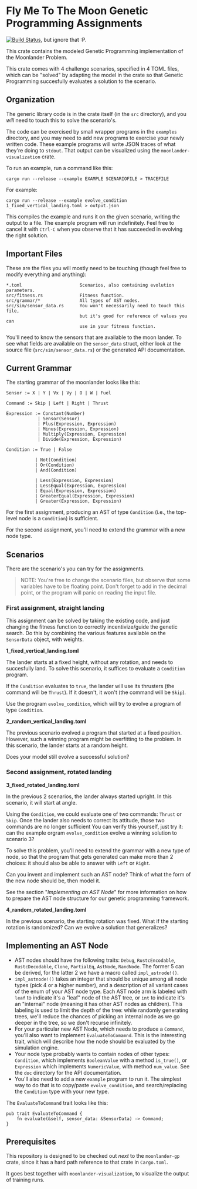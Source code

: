 Fly Me To The Moon Genetic Programming Assignments
==================================================

[![Build Status](https://travis-ci.org/darwins-challenge/moonlander-ast.svg?branch=master)](https://travis-ci.org/darwins-challenge/moonlander-ast), but ignore that :P.

This crate contains the modeled Genetic Programming implementation of the
Moonlander Problem.

This crate comes with 4 challenge scenarios, specified in 4 TOML files, which
can be "solved" by adapting the model in the crate so that Genetic Programming
succesfully evaluates a solution to the scenario.

Organization
------------

The generic library code is in the crate itself (in the `src` directory),
and you _will_ need to touch this to solve the scenario's.

The code can be exercised by small wrapper programs in the `examples` directory,
and you may need to add new programs to exercise your newly written code. These
example programs will write JSON traces of what they're doing to `stdout`. That
output can be visualized using the `moonlander-visualization` crate.

To run an example, run a command like this:

    cargo run --release --example EXAMPLE SCENARIOFILE > TRACEFILE

For example:

    cargo run --release --example evolve_condition 1_fixed_vertical_landing.toml > output.json

This compiles the example and runs it on the given scenario, writing the output
to a file. The example program will run indefinitely. Feel free to cancel it
with `Ctrl-C` when you observe that it has succeeded in evolving the right
solution.

Important Files
---------------

These are the files you will mostly need to be touching (though feel free
to modify everything and anything):

    *.toml                      Scenarios, also containing evolution parameters.
    src/fitness.rs              Fitness function.
    src/grammar/*               All types of AST nodes.
    src/sim/sensor_data.rs      You won't necessarily need to touch this file,
                                but it's good for reference of values you can
                                use in your fitness function.

You'll need to know the sensors that are available to the moon lander. To see
what fields are available on the `sensor_data` struct, either look at the source
file (`src/sim/sensor_data.rs`) or the generated API documentation.

Current Grammar
---------------

The starting grammar of the moonlander looks like this:

    Sensor := X | Y | Vx | Vy | O | W | Fuel

    Command := Skip | Left | Right | Thrust

    Expression := Constant(Number)
                | Sensor(Sensor)
                | Plus(Expression, Expression)
                | Minus(Expression, Expression)
                | Multiply(Expression, Expression)
                | Divide(Expression, Expression)

    Condition := True | False

               | Not(Condition)
               | Or(Condition)
               | And(Condition)

               | Less(Expression, Expression)
               | LessEqual(Expression, Expression)
               | Equal(Expression, Expression)
               | GreaterEqual(Expression, Expression)
               | Greater(Expression, Expression)

For the first assignment, producing an AST of type `Condition` (i.e.,
the top-level node is a `Condition`) is sufficient.

For the second assignment, you'll need to extend the grammar with a new
node type.

Scenarios
---------

There are the scenario's you can try for the assignments.

> NOTE: You're free to change the scenario files, but observe that some variables
> have to be floating point. Don't forget to add in the decimal point, or the
> program will panic on reading the input file.


### First assignment, straight landing

This assignment can be solved by taking the existing code, and just changing the
fitness function to correctly incentivize/guide the genetic search. Do this
by combining the various features available on the `SensorData` object, with
weights.

**1_fixed_vertical_landing.toml**

The lander starts at a fixed height, without any rotation, and needs to
succesfully land. To solve this scenario, it suffices to evaluate a `Condition`
program.

If the `Condition` evaluates to `true`, the lander will use its thrusters (the
command will be `Thrust`). If it doesn't, it won't (the command will be `Skip`).

Use the program `evolve_condition`, which will try to evolve a program of type
`Condition`.

**2_random_vertical_landing.toml**

The previous scenario evolved a program that started at a fixed position.
However, such a winning program might be overfitting to the problem. In this
scenario, the lander starts at a random height.

Does your model still evolve a successful solution?

### Second assignment, rotated landing

**3_fixed_rotated_landing.toml**

In the previous 2 scenarios, the lander always started upright. In this
scenario, it will start at angle.

Using the `Condition`, we could evaluate one of two commands: `Thrust` or
`Skip`. Once the lander also needs to correct its attitude, those two commands
are no longer sufficient You can verify this yourself, just try it: can the
example orgram `evolve_condition` evolve a winning solution to scenario 3?

To solve this problem, you'll need to extend the grammar with a new type of
node, so that the program that gets generated can make more than 2 choices: it
should also be able to answer with `Left` or `Right`.

Can you invent and implement such an AST node? Think of what the form of the
new node should be, then model it.

See the section "_Implementing an AST Node_" for more information on how to
prepare the AST node structure for our genetic programming framework.

**4_random_rotated_landing.toml**

In the previous scenario, the starting rotation was fixed. What if the
starting rotation is randomized? Can we evolve a solution that generalizes?

Implementing an AST Node
------------------------

- AST nodes should have the following traits: `Debug`, `RustcEncodable`,
  `RustcDecodable`, `Clone`, `PartialEq`, `AstNode`, `RandNode`. The former 5
  can be derived, for the latter 2 we have a macro called `impl_astnode!()`.
- `impl_astnode!()` takes an integer that should be unique among all node types
  (pick 4 or a higher number), and a description of all variant cases of the
  enum of your AST node type. Each AST node arm is labeled with `leaf` to
  indicate it's a "leaf" node of the AST tree, or `int` to indicate it's an
  "internal" node (meaning it has other AST nodes as children). This labeling is
  used to limit the depth of the tree: while randomly generating trees, we'll
  reduce the chances of picking an internal node as we go deeper in the tree, so
  we don't recurse infinitely.
- For your particular new AST Node, which needs to produce a `Command`, you'll
  also want to implement `EvaluateToComamnd`. This is the interesting trait,
  which will describe how the node should be evaluated by the simulation engine.
- Your node type probably wants to contain nodes of other types: `Condition`,
  which implements `BooleanValue` with a method `is_true()`, or `Expression`
  which implements `NumericValue`, with method `num_value`. See the `doc`
  directory for the API documentation.
- You'll also need to add a new `example` program to run it. The simplest
  way to do that is to copy/paste `evolve_condition`, and search/replacing
  the `Condition` type with your new type.


The `EvaluateToCommand` trait looks like this:

    pub trait EvaluateToCommand {
        fn evaluate(&self, sensor_data: &SensorData) -> Command;
    }

Prerequisites
-------------

This repository is designed to be checked out _next_ to the `moonlander-gp`
crate, since it has a hard path reference to that crate in `Cargo.toml`.

It goes best together with `moonlander-visualization`, to visualize the output
of training runs.
